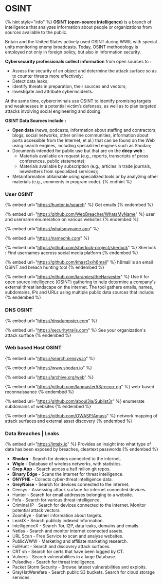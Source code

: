 # OSINT

{% hint style="info" %}
**OSINT (open-source intelligence)** is a branch of intelligence that analyzes information about people or organizations from sources available to the public.

Britain and the United States actively used OSINT during WWII, with special units monitoring enemy broadcasts. Today, OSINT methodology is employed not only in foreign policy, but also in information security.

**Cybersecurity professionals collect information** from open sources to :

* Assess the security of an object and determine the attack surface so as to counter threats more effectively;
* Detect data leaks;
* Identify threats in preparation, their sources and vectors;
* Investigate and attribute cyberincidents.

At the same time, cybercriminals use OSINT to identify promising targets and weaknesses in a potential victim’s defenses, as well as to plan targeted attacks involving social engineering and doxing.

**OSINT Data Sources include :**

* **Open data** (news, podcasts, information about staffing and contractors, blogs, social networks, other online communities, information about ports accessible from the Internet, et al.) that can be found on the Web using search engines, including specialized engines such as Shodan;
* Documents intended for public use but that are on the **deep web** :
  * Materials available on request (e.g., reports, transcripts of press conferences, public statements);
  * Materials available by subscription (e.g., articles in trade journals, newsletters from specialized services);
* Metainformation obtainable using specialized tools or by analyzing other materials (e.g., comments in program code).
{% endhint %}

### User OSINT

{% embed url="https://hunter.io/search" %}
Get emails
{% endembed %}

{% embed url="https://github.com/WebBreacher/WhatsMyName" %}
user and username enumeration on various websites
{% endembed %}

{% embed url="https://whatsmyname.app" %}

{% embed url="https://namechk.com" %}

{% embed url="https://github.com/sherlock-project/sherlock" %}
Sherlock : Find usernames accross social media platform
{% endembed %}

{% embed url="https://github.com/khast3x/h8mail" %}
h8mail is an email OSINT and breach hunting tool
{% endembed %}

{% embed url="https://github.com/laramies/theHarvester" %}
Use it for open source intelligence (OSINT) gathering to help determine a company's external threat landscape on the internet. The tool gathers emails, names, subdomains, IPs and URLs using multiple public data sources that include:
{% endembed %}

### DNS OSINT

{% embed url="https://dnsdumpster.com" %}

{% embed url="https://securitytrails.com" %}
See your organization's attack surface
{% endembed %}

### Web based Host OSINT

{% embed url="https://search.censys.io" %}

{% embed url="https://www.shodan.io" %}

{% embed url="https://archive.org/web" %}

{% embed url="https://github.com/lanmaster53/recon-ng" %}
web-based reconnaissance
{% endembed %}

{% embed url="https://github.com/aboul3la/Sublist3r" %}
enumerate subdomains of websites
{% endembed %}

{% embed url="https://github.com/OWASP/Amass" %}
network mapping of attack surfaces and external asset discovery
{% endembed %}

### Data Breaches | Leaks

{% embed url="https://intelx.io" %}
Provides an insight into what type of data has been exposed by breaches, cleartext passwords
{% endembed %}

* **Shodan** - Search for devies connected to the internet.
* **Wigle** - Database of wireless networks, with statistics.
* **Grep App** - Search across a half milion git repos.
* **Binary Edge** - Scans the internet for threat intelligence.
* **ONYPHE** - Collects cyber-threat intelligence data.
* **GreyNoise** - Search for devices connected to the internet.
* Censys - Assessing attack surface for internet connected devices.
* Hunter - Search for email addresses belonging to a website.
* Fofa - Search for various threat intelligence.
* Criminal IP - Search for devices connected to the internet. Monitor potential attack vectors.
* ZoomEye - Gather information about targets.
* LeakIX - Search publicly indexed information.
* IntelligenceX - Search Tor, I2P, data leaks, domains and emails.
* Netlas - Search and monitor internet connected assets.
* URL Scan - Free Service to scan and analyse websites.
* PublicWWW - Marketing and affiliate marketing research.
* FullHunt - Search and discovery attack surfaces.
* CRT sh - Search for certs that have been logged by CT.
* Vulners - Search vulnerabilities in a large Database.
* Pulsedive - Search for threat intelligence.
* Packet Storm Security - Browse lateset vulnerabilities and exploits.
* GrayHatWarefare - Search public S3 buckets. Search for cloud storage services.
